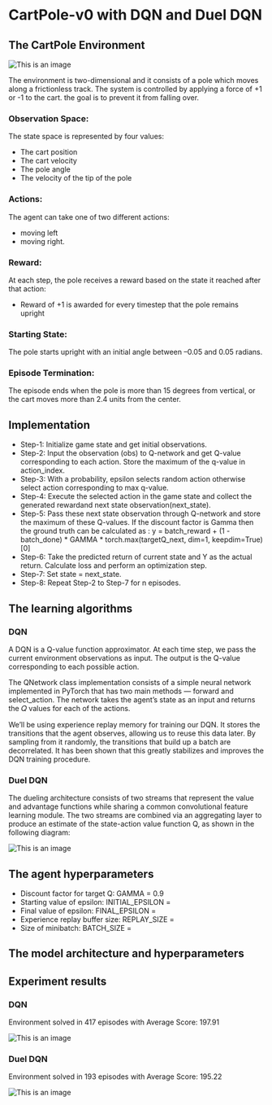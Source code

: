# CartPole-v0 with DQN and Duel DQN
## The CartPole Environment
![This is an image](https://thumbs.gfycat.com/WelllitLawfulCero-size_restricted.gif?fbclid=IwAR1XY0ZgmXoXMUHw2psYapNg4Hu274Hhs0B3X9lc8ONNmcgUn0aFOFSwCMY)


The environment is two-dimensional and it consists of a pole which moves along 
a frictionless track. The system is controlled by applying a force of +1 or -1 
to the cart.
the goal is to prevent it from falling over.
### Observation Space:
The state space is represented by four values: 
- The cart position
- The cart velocity
- The pole angle 
- The velocity of the tip of the pole
### Actions:
The agent can take one of two different actions:
- moving left
- moving right.
### Reward:
At each step, the pole receives a reward based on the state it reached after that action:
- Reward of +1 is awarded for every timestep that the pole remains upright
### Starting State:
The pole starts upright with an initial angle between –0.05 and 0.05 radians.
### Episode Termination:
The episode ends when the pole is more than 15 degrees from vertical, or the cart moves more than 2.4 units from the center.
## Implementation

- Step-1: Initialize game state and get initial observations.
- Step-2: Input the observation (obs) to Q-network and get Q-value corresponding to each action. Store the maximum of the q-value in action_index.
- Step-3: With a probability, epsilon selects random action otherwise select action corresponding to max q-value. 
- Step-4: Execute the selected action in the game state and collect the generated rewardand next state observation(next_state).
- Step-5: Pass these next state observation through Q-network and store the maximum of these Q-values. If the discount factor is Gamma then the ground truth can be calculated   as : y = batch_reward + (1 - batch_done) * GAMMA * torch.max(targetQ_next, dim=1, keepdim=True)[0]
- Step-6: Take the predicted return of current state and Y as the actual return. Calculate loss and perform an optimization step.
- Step-7: Set state = next_state.
- Step-8: Repeat Step-2 to Step-7 for n episodes.

## The learning algorithms
### DQN
A DQN is a Q-value function approximator. At each time step, we pass the current environment observations as input. The output is the Q-value corresponding to each possible action.

The QNetwork class implementation consists of a simple neural network implemented in PyTorch that has two main methods — forward and select_action. The network takes the agent’s state as an input and returns the 𝑄 values for each of the actions. 

We’ll be using experience replay memory for training our DQN. It stores the transitions that the agent observes, allowing us to reuse this data later. By sampling from it randomly, the transitions that build up a batch are decorrelated. It has been shown that this greatly stabilizes and improves the DQN training procedure.


### Duel DQN
The dueling architecture consists of two streams that represent the value and advantage functions while sharing a common convolutional feature learning module.
The two streams are combined via an aggregating layer to produce an estimate of the state-action value function Q, as shown in the following diagram:

![This is an image](https://static.packt-cdn.com/products/9781788621755/graphics/995fbe60-e65c-4bd3-823a-54792a51fbe3.png)
## The agent hyperparameters
- Discount factor for target Q: GAMMA = 0.9   
- Starting value of epsilon: INITIAL_EPSILON =  
- Final value of epsilon: FINAL_EPSILON =  
- Experience replay buffer size: REPLAY_SIZE =  
- Size of minibatch: BATCH_SIZE =  

## The model architecture and hyperparameters

## Experiment results
### DQN
Environment solved in 417 episodes with	Average Score: 197.91

![This is an image]()
### Duel DQN
Environment solved in 193 episodes with	Average Score: 195.22

![This is an image](https://static.packt-cdn.com/products/9781788621755/graphics/995fbe60-e65c-4bd3-823a-54792a51fbe3.png)
